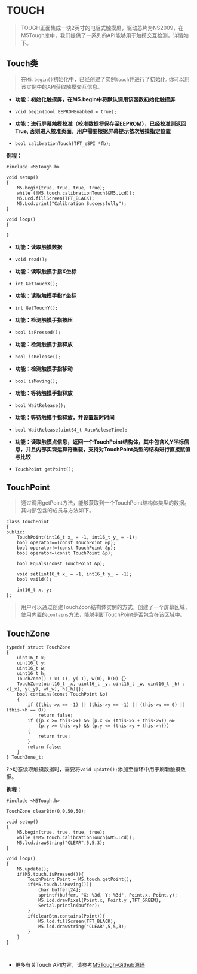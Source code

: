# TOUCH

>TOUGH正面集成一块2英寸的电阻式触摸屏，驱动芯片为NS2009，在M5Tough库中，我们提供了一系列的API能够用于触摸交互检测，详情如下。

## Touch类

>在`M5.begin()`初始化中，已经创建了实例`touch`并进行了初始化. 你可以用该实例中的API获取触摸交互信息。


- **功能：初始化触摸屏，在M5.begin中将默认调用该函数初始化触摸屏**

- `void begin(bool EEPROMEnabled = true);`

- **功能：进行屏幕触摸校准（校准数据将保存至EEPROM），已经校准则返回True, 否则进入校准页面，用户需要根据屏幕提示依次触摸指定位置**

- `bool calibrationTouch(TFT_eSPI *fb);`

**例程：**

```
#include <M5Tough.h>

void setup()
{
    M5.begin(true, true, true, true);
    while (!M5.touch.calibrationTouch(&M5.Lcd));
    M5.Lcd.fillScreen(TFT_BLACK);
    M5.Lcd.print("Calibration Successfully");
}                                  

void loop()
{
    
}

```

- **功能：读取触摸数据**
- `void read();`

- **功能：读取触摸手指X坐标**
- `int GetTouchX();`

- **功能：读取触摸手指Y坐标**
- `int GetTouchY();`

- **功能：检测触摸手指按压**
- `bool isPressed();`

- **功能：检测触摸手指释放**
- `bool isRelease();`

- **功能：检测触摸手指移动**
- `bool isMoving();`

- **功能：等待触摸手指释放**
- `bool WaitRelease();`

- **功能：等待触摸手指释放，并设置超时时间**
- `bool WaitRelease(uint64_t AutoReleseTime);`

- **功能：读取触摸点信息，返回一个TouchPoint结构体，其中包含X,Y坐标信息，并且内部实现运算符重载，支持对TouchPoint类型的结构进行直接赋值与比较**
- `TouchPoint getPoint();`

## TouchPoint

>通过调用getPoint方法，能够获取到一个TouchPoint结构体类型的数据。其内部包含的成员与方法如下。

```
class TouchPoint
{
public:
    TouchPoint(int16_t x_ = -1, int16_t y_ = -1);
    bool operator==(const TouchPoint &p);
    bool operator!=(const TouchPoint &p);
    bool operator=(const TouchPoint &p);

    bool Equals(const TouchPoint &p);

    void set(int16_t x_ = -1, int16_t y_ = -1);
    bool vaild();

    int16_t x, y;
};

```

>用户可以通过创建TouchZoon结构体实例的方式，创建了一个屏幕区域，使用内置的`contains`方法，能够判断TouchPoint是否包含在该区域中。

## TouchZone

```
typedef struct TouchZone
{
    uint16_t x;
    uint16_t y;
    uint16_t w;
    uint16_t h;
    TouchZone() : x(-1), y(-1), w(0), h(0) {}
    TouchZone(uint16_t _x, uint16_t _y, uint16_t _w, uint16_t _h) : x(_x), y(_y), w(_w), h(_h){};
    bool contains(const TouchPoint &p)
    {
        if ((this->x == -1) || (this->y == -1) || (this->w == 0) || (this->h == 0))
            return false;
        if ((p.x >= this->x) && (p.x <= (this->x + this->w)) &&
            (p.y >= this->y) && (p.y <= (this->y + this->h)))
        {
            return true;
        }
        return false;
    }
} TouchZone_t;

```


?>动态读取触摸数据时，需要将`void update();`添加至循环中用于刷新触摸数据。


**例程：**

```arduino
#include <M5Tough.h>

TouchZone clearBtn(0,0,50,50);

void setup()
{
    M5.begin(true, true, true, true);
    while (!M5.touch.calibrationTouch(&M5.Lcd));
    M5.lcd.drawString("CLEAR",5,5,3);
}                                  

void loop()
{
    M5.update();
    if(M5.touch.isPressed()){
        TouchPoint Point = M5.touch.getPoint();
        if(M5.touch.isMoving()){
            char buffer[24];
            sprintf(buffer, "X: %3d, Y: %3d", Point.x, Point.y);
            M5.Lcd.drawPixel(Point.x, Point.y ,TFT_GREEN);
            Serial.println(buffer);
        }
        if(clearBtn.contains(Point)){
            M5.lcd.fillScreen(TFT_BLACK);
            M5.lcd.drawString("CLEAR",5,5,3);
        }
    }
}



```

- 更多有关Touch API内容，请参考[M5Tough-Github源码](https://github.com/m5stack/M5Tough/tree/master/src)